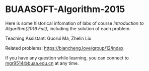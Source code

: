 # BUAASOFT-Algorithm-2015

Here is some historical infomation of labs of course _Introduction to Algorithm(2016 Fall)_, including the solution of each problem.

Teaching Assistant: Guorui Ma, Zhelin Liu

Related problems: https://biancheng.love/group/12/index

If you have any question while learning, you can connect to mgr9514@buaa.edu.cn at any time.
